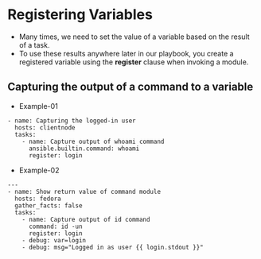 # Registering Variables

- Many times, we need to set the value of a variable based on the result of a task.
- To use these results anywhere later in our playbook, you create a registered variable using the **register** clause when invoking a module.

## Capturing the output of a command to a variable

- Example-01

```
- name: Capturing the logged-in user
  hosts: clientnode
  tasks:
    - name: Capture output of whoami command
      ansible.builtin.command: whoami
      register: login
```

- Example-02

```
---
- name: Show return value of command module
  hosts: fedora
  gather_facts: false
  tasks:
    - name: Capture output of id command
      command: id -un
      register: login
    - debug: var=login
    - debug: msg="Logged in as user {{ login.stdout }}"
```
